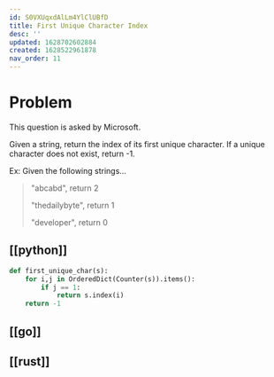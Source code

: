 ```yaml
---
id: S0VXUqxdAlLm4YlClUBfD
title: First Unique Character Index
desc: ''
updated: 1628702602884
created: 1628522961878
nav_order: 11
---
```


# Problem

This question is asked by Microsoft.

Given a string, return the index of its first unique character.
If a unique character does not exist, return -1.

Ex: Given the following strings...

> "abcabd", return 2
>
> "thedailybyte", return 1
>
> "developer", return 0

## [[python]]
```python
def first_unique_char(s):
    for i,j in OrderedDict(Counter(s)).items():
        if j == 1:
            return s.index(i)
    return -1
```

## [[go]]

## [[rust]]
